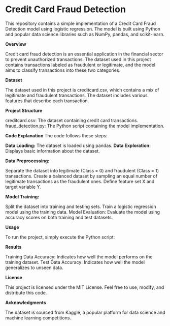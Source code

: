 # Credit Card Fraud Detection

This repository contains a simple implementation of a Credit Card Fraud Detection model using logistic regression. The model is built using Python and popular data science libraries such as NumPy, pandas, and scikit-learn.

**Overview**

Credit card fraud detection is an essential application in the financial sector to prevent unauthorized transactions. The dataset used in this project contains transactions labeled as fraudulent or legitimate, and the model aims to classify transactions into these two categories.

**Dataset**

The dataset used in this project is creditcard.csv, which contains a mix of legitimate and fraudulent transactions.
The dataset includes various features that describe each transaction.

**Project Structure**

creditcard.csv: The dataset containing credit card transactions.
fraud_detection.py: The Python script containing the model implementation.

**Code Explanation**
The code follows these steps:

**Data Loading:** The dataset is loaded using pandas.
**Data Exploration:** Displays basic information about the dataset.

**Data Preprocessing:**

Separate the dataset into legitimate (Class = 0) and fraudulent (Class = 1) transactions.
Create a balanced dataset by sampling an equal number of legitimate transactions as the fraudulent ones.
Define feature set X and target variable Y.

**Model Training:**

Split the dataset into training and testing sets.
Train a logistic regression model using the training data.
Model Evaluation:
Evaluate the model using accuracy scores on both training and test datasets.

**Usage**

To run the project, simply execute the Python script:

**Results**

Training Data Accuracy: Indicates how well the model performs on the training dataset.
Test Data Accuracy: Indicates how well the model generalizes to unseen data.

**License**

This project is licensed under the MIT License. Feel free to use, modify, and distribute this code.

**Acknowledgments**

The dataset is sourced from Kaggle, a popular platform for data science and machine learning competitions.
